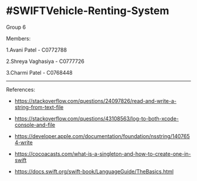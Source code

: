 #SWIFTVehicle-Renting-System
======

Group 6

Members:

1.Avani Patel - C0772788

2.Shreya Vaghasiya - C0777726

3.Charmi Patel - C0768448

-----------

References:

* https://stackoverflow.com/questions/24097826/read-and-write-a-string-from-text-file

* https://stackoverflow.com/questions/43108563/log-to-both-xcode-console-and-file

* https://developer.apple.com/documentation/foundation/nsstring/1407654-write

* https://cocoacasts.com/what-is-a-singleton-and-how-to-create-one-in-swift

* https://docs.swift.org/swift-book/LanguageGuide/TheBasics.html
